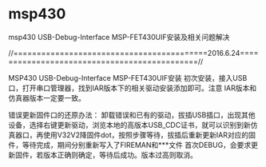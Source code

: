 # msp430
msp430 USB-Debug-Interface  MSP-FET430UIF安装及相关问题解决

//==========================================2016.6.24=============================================//

MSP430 USB-Debug-Interface MSP-FET430UIF安装
初次安装，接入USB口，打开串口管理器，找到IAR版本下的相关驱动安装添加即可。注意	IAR版本和仿真器版本一定要一致。

错误更新固件口的还原办法：
卸载错误和已有的驱动，拔插USB插口，出现其他设备，选择右键更新驱动，浏览本地的高版本USB_CDC证书，就可以识别到新仿真器口，再使用V32V2降固件dot，按照步骤等待，拔插后重新更新IAR对应的固件，等待完成，期间分别重新写入了FIREMAN和***文件
首次DEBUG，会要求更新固件，若版本正确则确定，等待后成功。版本过高则取消。
